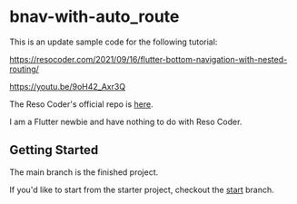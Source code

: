 # bnav-with-auto_route

This is an update sample code for the following tutorial:

https://resocoder.com/2021/09/16/flutter-bottom-navigation-with-nested-routing/

https://youtu.be/9oH42_Axr3Q

The Reso Coder's official repo is [here](https://github.com/ResoCoder/flutter-bottom-navigation-with-nested-routing-tutorial).

I am a Flutter newbie and have nothing to do with Reso Coder.

## Getting Started

The main branch is the finished project.

If you'd like to start from the starter project, checkout the [start](https://github.com/kentaroi/bnav-with-auto_route/tree/start) branch.
